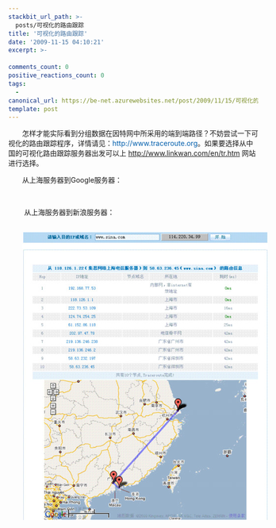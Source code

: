 ```yaml
---
stackbit_url_path: >-
  posts/可视化的路由跟踪
title: '可视化的路由跟踪'
date: '2009-11-15 04:10:21'
excerpt: >-
  
comments_count: 0
positive_reactions_count: 0
tags: 
  - 
canonical_url: https://be-net.azurewebsites.net/post/2009/11/15/可视化的路由跟踪
template: post
---
```

<div style="text-indent: 2em;"><p>怎样才能实际看到分组数据在因特网中所采用的端到端路径？不妨尝试一下可视化的路由跟踪程序，详情请见：<a target="_blank" style="margin-top: 0px; margin-right: 0px; margin-bottom: 0px; margin-left: 0px; padding-top: 0px; padding-right: 0px; padding-bottom: 0px; padding-left: 0px; color: rgb(0, 94, 172); cursor: pointer; text-decoration: none; " href="http://www.traceroute.org/">http://www.traceroute.org</a>。如果要选择从中国的可视化路由跟踪服务器出发可以上 <a target="_blank" href="http://www.linkwan.com/en/tr.htm">http://www.linkwan.com/en/tr.htm</a> 网站进行选择。</p><p style="margin-top: 0px; margin-right: 0px; margin-bottom: 0.8em; margin-left: 0px; padding-top: 0px; padding-right: 0px; padding-bottom: 0px; padding-left: 0px; ">从上海服务器到Google服务器：</p><p><img onload="ResizeImage(this,520)" alt="" title="" src="http://www.myfootprints.cn/OldWeb/blog/upload/b_12255p017012.JPG"></p><div>&nbsp;从上海服务器到新浪服务器：</div><div>&nbsp;</div><p><img onload="ResizeImage(this,520)" alt="" title="" src="https://raw.githubusercontent.com/Jeff-Tian/blogengine.net/master/Source/BlogEngine/BlogEngine.NET/App_Data/files/image_410.png"></p></div>
